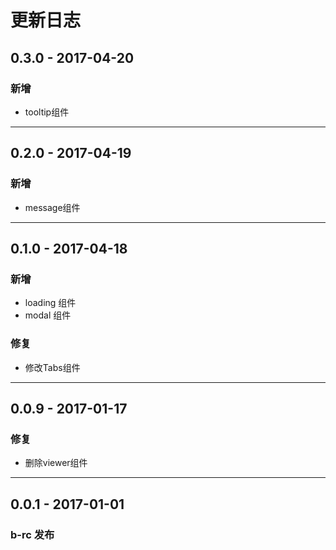 # 更新日志

## 0.3.0    - 2017-04-20

### 新增
* tooltip组件

---

## 0.2.0    - 2017-04-19

### 新增
* message组件

---

## 0.1.0    - 2017-04-18

### 新增
* loading 组件
* modal 组件

### 修复

* 修改Tabs组件

---
## 0.0.9    - 2017-01-17

### 修复

* 删除viewer组件

---

## 0.0.1 - 2017-01-01

### b-rc 发布